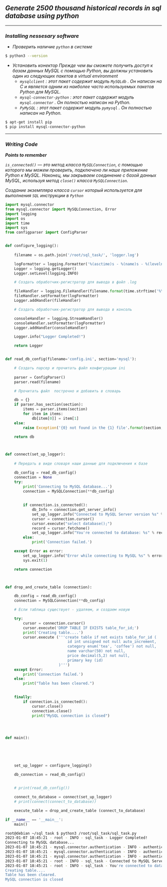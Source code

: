 ## *Generate 2500 thousand historical records in sql database using python*

___


### *Installing nessesary software*

+ *Проверить наличие `python` в системе*

```sh
$ python3 --version
```
+ *Установить конектор*
*Прежде чем вы сможете получить доступ к базам данных MySQL с помощью Python, вы должны установить один из следующих пакетов в virtual environment*
    + *`mysqlclient` : этот пакет содержит модуль `MySQLdb` . Он написан на C и является одним из наиболее часто используемых пакетов Python для MySQL.*
    + *`mysql-connector-python` : этот пакет содержит модуль `mysql.connector` . Он полностью написан на Python.*
    + *`PyMySQL` : этот пакет содержит модуль `pymysql` . Он полностью написан на Python.*
```sh
$ apt-get install pip
$ pip install mysql-connector-python 
```
___


### *Writing Code*

***Points to remember***

*`is_connected()` — это метод класса `MySQLConnection`, с помощью которого мы можем проверить, подключено ли наше приложение Python к MySQL.*
*Наконец, мы закрываем соединение с базой данных MySQL, используя метод `close()` класса `MySQLConnection`.*


*Создание экземпляра класса `cursor` который используется для выполнения `SQL` инструкции в `Python`*


```python
import mysql.connector
from mysql.connector import MySQLConnection, Error
import logging
import os
import time
import sys
from configparser import ConfigParser


def configure_logging():
    
    filename = os.path.join('/root/sql_task/', 'logger.log')

    logFormatter = logging.Formatter('%(asctime)s - %(name)s - %(levelname)s - %(module)s - %(message)s', datefmt='%Y-%m-%d %H:%M:%S')
    Logger = logging.getLogger()
    Logger.setLevel(logging.INFO)

    # Cоздать обработчик-регистратор для вывода в файл .log

    fileHandler = logging.FileHandler(filename.format(time.strftime('%Y%m%d%H%M%S')))
    fileHandler.setFormatter(logFormatter)
    Logger.addHandler(fileHandler)

    # Cоздать обработчик-регистратор для вывода в консоль

    consoleHandler = logging.StreamHandler()
    consoleHandler.setFormatter(logFormatter)
    Logger.addHandler(consoleHandler)

    Logger.info("Logger Completed!")

    return Logger


def read_db_config(filename='config.ini', section='mysql'):

    # Cоздать парсер и прочитать файл конфигурации ini
    
    parser = ConfigParser()
    parser.read(filename)

    # Прочитать файл  построчно и добавить в словарь

    db = {}
    if parser.has_section(section):
        items = parser.items(section)
        for item in items:
            db[item[0]] = item[1]
    else:
        raise Exception('{0} not found in the {1} file'.format(section, filename))

    return db



def connect(set_up_logger):
    
    # Передать в виде словаря наши данные для подключения к базе

    db_config = read_db_config()
    connection = None
    try:
        print('Connecting to MySQL database...')
        connection = MySQLConnection(**db_config)
        
    
        if connection.is_connected():
            db_Info = connection.get_server_info()
            set_up_logger.info("Connected to MySQL Server version %s" % db_Info)
            cursor = connection.cursor()
            cursor.execute("select database();")
            record = cursor.fetchone()
            set_up_logger.info("You're connected to database: %s" % record)
        else:
            print('Connection failed.')

    except Error as error:
        set_up_logger.info("Error while connecting to MySQL %s" % error)
        sys.exit(1)

    return connection



def drop_and_create_table (connection):

    db_config = read_db_config()
    connection = MySQLConnection(**db_config)

    # Если таблица существует - удаляем, и создаем новую

    try:
        cursor = connection.cursor()
        cursor.execute('DROP TABLE IF EXISTS table_for_id;')
        print('Creating table....')
        cursor.execute ('''create table if not exists table_for_id (
                            id int unsigned not null auto_increment,
                            category enum('tea', 'coffee') not null,
                            name varchar(50) not null,
                            price decimal(5,2) not null,
                            primary key (id)
                        )''')
    except Error:
        print('Connection failed.')
    else:
        print("Table has been cleared.") 

                      
    finally:
        if connection.is_connected():
            cursor.close()
            connection.close()
            print("MySQL connection is closed")                        
                        



def main():
    
    
    
    

    set_up_logger = configure_logging() 

    db_connection = read_db_config()
    

    # print(read_db_config())

    connect_to_database = connect(set_up_logger)
    # print(connect(connect_to_database))

    execute_table = drop_and_create_table (connect_to_database)

if __name__ == '__main__':
    main()
```




```sh
root@debian ~/sql_task $ python3 /root/sql_task/sql_task.py
2023-01-07 18:45:21 - root - INFO - sql_task - Logger Completed!
Connecting to MySQL database...
2023-01-07 18:45:21 - mysql.connector.authentication - INFO - authentication - package: mysql.connector.plugins
2023-01-07 18:45:21 - mysql.connector.authentication - INFO - authentication - plugin_name: caching_sha2_password
2023-01-07 18:45:21 - mysql.connector.authentication - INFO - authentication - AUTHENTICATION_PLUGIN_CLASS: MySQLCachingSHA2PasswordAuthPlugin
2023-01-07 18:45:21 - root - INFO - sql_task - Connected to MySQL Server version 8.0.31
2023-01-07 18:45:21 - root - INFO - sql_task - You're connected to database: new_schema
Creating table....
Table has been cleared.
MySQL connection is closed
```